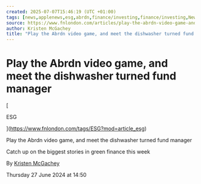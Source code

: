 ```yaml
---
created: 2025-07-07T15:46:19 (UTC +01:00)
tags: [news,applenews,esg,abrdn,finance/investing,finance/investing,News,AppleNews,ESG,Abrdn,SYND,WSJ-PRO-FN Online,ARCHIVE,investing,investing]
source: https://www.fnlondon.com/articles/play-the-abrdn-video-game-and-meet-the-dishwasher-turned-fund-manager-81505b2d
author: Kristen McGachey
title: "Play the Abrdn video game, and meet the dishwasher turned fund manager"
---
```


# Play the Abrdn video game, and meet the dishwasher turned fund manager

[

ESG

](https://www.fnlondon.com/tags/ESG?mod=article_esg)

Play the Abrdn video game, and meet the dishwasher turned fund manager

Catch up on the biggest stories in green finance this week

By [Kristen McGachey](https://www.fnlondon.com/authors/9017?mod=article_byline)

Thursday 27 June 2024 at 14:50
